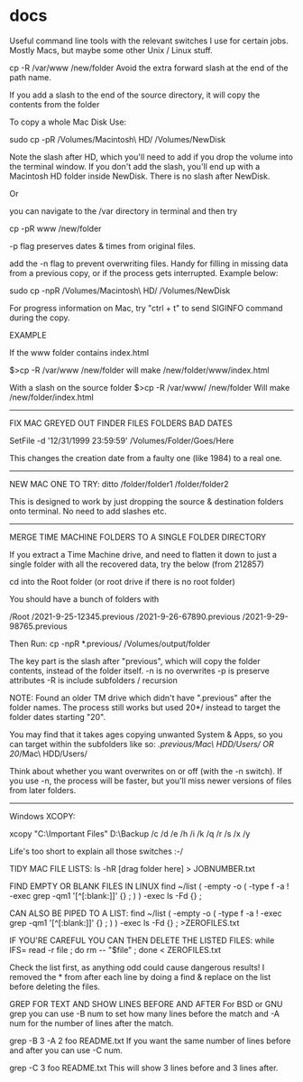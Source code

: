 # docs
Useful command line tools with the relevant switches I use for certain jobs. Mostly Macs, but maybe some other Unix / Linux stuff.

cp -R /var/www /new/folder 
Avoid the extra forward slash at the end of the path name.

If you add a slash to the end of the source directory, it will copy the contents from the folder

To copy a whole Mac Disk Use:

sudo cp -pR /Volumes/Macintosh\ HD/ /Volumes/NewDisk

Note the slash after HD, which you'll need to add if you drop the volume into the terminal window. If you don't add the slash, you'll end up with a Macintosh HD folder inside NewDisk. There is no slash after NewDisk.

Or

you can navigate to the /var directory in terminal and then try

cp -pR www /new/folder

-p flag preserves dates & times from original files.

add the -n flag to prevent overwriting files. Handy for filling in missing data from a previous copy, or if the process gets interrupted. Example below: 

sudo cp -npR /Volumes/Macintosh\ HD/ /Volumes/NewDisk

For progress information on Mac, try "ctrl + t" to send SIGINFO command during the copy.


EXAMPLE

If the www folder contains index.html

$>cp -R /var/www /new/folder 
will make /new/folder/www/index.html

With a slash on the source folder
$>cp -R /var/www/ /new/folder
Will make /new/folder/index.html

***************************************************

FIX MAC GREYED OUT FINDER FILES FOLDERS BAD DATES

SetFile -d '12/31/1999 23:59:59' /Volumes/Folder/Goes/Here

This changes the creation date from a faulty one (like 1984) to a real one.

***************************************************
NEW MAC ONE TO TRY:
ditto /folder/folder1 /folder/folder2

This is designed to work by just dropping the source & destination folders onto terminal. No need to add slashes etc.

***************************************************
MERGE TIME MACHINE FOLDERS TO A SINGLE FOLDER DIRECTORY

If you extract a Time Machine drive, and need to flatten it down to just a single folder with all the recovered data, try the below (from 212857)

cd into the Root folder (or root drive if there is no root folder) 

You should have a bunch of folders with 

/Root
	/2021-9-25-12345.previous
	/2021-9-26-67890.previous
	/2021-9-29-98765.previous

Then Run:
cp -npR *.previous/ /Volumes/output/folder

The key part is the slash after "previous", which will copy the folder contents, instead of the folder itself.
-n is no overwrites
-p is preserve attributes
-R is include subfolders / recursion

NOTE:
Found an older TM drive which didn't have ".previous" after the folder names. The process still works but used 20*/ instead to target the folder dates starting "20".

You may find that it takes ages copying unwanted System & Apps, so you can target within the subfolders like so: *.previous/Mac\ HDD/Users/ OR 20*/Mac\ HDD/Users/

Think about whether you want overwrites on or off (with the -n switch). If you use -n, the process will be faster, but you'll miss newer versions of files from later folders.

***************************************************

Windows XCOPY:

xcopy "C:\Important Files" D:\Backup /c /d /e /h /i /k /q /r /s /x /y

Life's too short to explain all those switches :-/


TIDY MAC FILE LISTS:
ls -hR [drag folder here] > JOBNUMBER.txt

FIND EMPTY OR BLANK FILES IN LINUX
find ~/list \( -empty -o \( -type f -a ! -exec grep -qm1 '[^[:blank:]]' {} \; \) \) -exec ls -Fd {} \;

CAN ALSO BE PIPED TO A LIST:
find ~/list \( -empty -o \( -type f -a ! -exec grep -qm1 '[^[:blank:]]' {} \; \) \) -exec ls -Fd {} \; >ZEROFILES.txt

IF YOU'RE CAREFUL YOU CAN THEN DELETE THE LISTED FILES:
while IFS= read -r file ; do rm -- "$file" ; done < ZEROFILES.txt

Check the list first, as anything odd could cause dangerous results!
I removed the * from after each line by doing a find & replace on the list before deleting the files.

GREP FOR TEXT AND SHOW LINES BEFORE AND AFTER
For BSD or GNU grep you can use -B num to set how many lines before the match and -A num for the number of lines after the match.

grep -B 3 -A 2 foo README.txt
If you want the same number of lines before and after you can use -C num.

grep -C 3 foo README.txt
This will show 3 lines before and 3 lines after.

